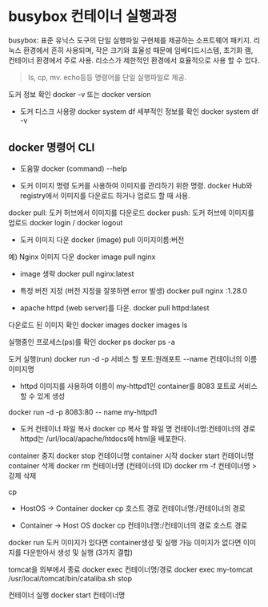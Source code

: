 <h1 id="busybox-컨테이너-실행과정">busybox 컨테이너 실행과정</h1>
<p>busybox: 표준 유닉스 도구의 단일 실행파일 구현체를 제공하는 소프트웨어 패키지. 리눅스 환경에서 흔히 사용되며, 작은 크기와 효율성 때문에 임베디드시스템, 초기화 램, 컨테이너 환경에서 주로 사용.
리소스가 제한적인 환경에서 효율적으로 사용 할 수 있다.</p>
<blockquote>
<p>ls, cp, mv. echo등등 명령어를 단일 실행파일로 제공.</p>
</blockquote>
<p>도커 정보 확인
docker -v 또는 docker version</p>
<ul>
<li>도커 디스크 사용량
docker system df
세부적인 정보를 확인
docker system df -v</li>
</ul>
<h2 id="docker-명령어-cli">docker 명령어 CLI</h2>
<ul>
<li><p>도움말
docker (command) --help</p>
</li>
<li><p>도커 이미지 명령
도커를 사용하여 이미지를 관리하기 위한 명령.
docker Hub와 registry에서 이미지를 다운로드 하거나 업로드 할 때 사용.</p>
</li>
</ul>
<p>docker pull: 도커 허브에서 이미지를 다운로드
docker push: 도커 허브에 이미지를 업로드
docker login / docker logout</p>
<ul>
<li>도커 이미지 다운
docker (image) pull 이미지이름:버전</li>
</ul>
<p>예) Nginx 이미지 다운
docker image pull nginx</p>
<ul>
<li><p>image 생략
docker pull nginx:latest</p>
</li>
<li><p>특정 버전 지정 (버전 지정을 잘못하면 error 발생)
docker pull nginx :1.28.0</p>
</li>
<li><p>apache httpd (web server)를 다운.
docker pull httpd:latest</p>
</li>
</ul>
<p>다운로드 된 이미지 확인
docker images
docker images ls</p>
<p>실행중인 프로세스(ps)를 확인
docker ps
docker ps -a</p>
<p>도커 실행(run)
docker run -d -p 서비스 할 포트:원래포트 --name 컨테이너의 이름 이미지명</p>
<ul>
<li>httpd 이미지를 사용하여 이름이 my-httpd1인 container를 8083 포트로 서비스 할 수 있게 생성</li>
</ul>
<p>docker run -d -p 8083:80 -- name my-httpd1</p>
<ul>
<li>도커 컨테이너 파일 복사
docker cp 복사 할 파일 명 컨테이너명:컨테이너의 경로
httpd는 /url/local/apache/htdocs에 html을 배포한다.</li>
</ul>
<p>container 중지
docker stop 컨테이너명
container 시작
docker start 컨테이너명
container 삭제
docker rm 컨테이너명 (컨테이너의 ID)
docker rm -f 컨테이너명 &gt; 강제 삭제</p>
<p>cp</p>
<ul>
<li>HostOS -&gt; Container
docker cp 호스트 경로 컨테이너명:/컨테이너의 경로</li>
</ul>
<ul>
<li>Container -&gt; Host OS
docker cp 컨테이너명:/컨테이너의 경로 호스트 경로</li>
</ul>
<p>docker run
도커 이미지가 있다면 container생성 및 실행 가능
이미지가 없다면 이미지를 다운받아서 생성 및 실행 (3가지 결합)</p>
<p>tomcat을 외부에서 종료
docker exec 컨테이너명/경로
docker exec my-tomcat /usr/local/tomcat/bin/cataliba.sh stop</p>
<p>컨테이너 실행
docker start 컨테이너명</p>